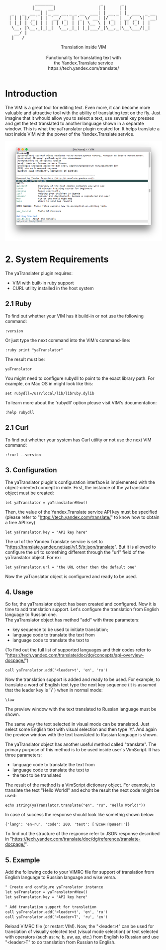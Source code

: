 <pre align="center">
          _______                  _       _             
         |__   __|                | |     | |            
 _   _  __ _| |_ __ __ _ _ __  ___| | __ _| |_ ___  _ __ 
| | | |/ _` | | '__/ _` | '_ \/ __| |/ _` | __/ _ \| '__|
| |_| | (_| | | | | (_| | | | \__ \ | (_| | || (_) | |   
 \__, |\__,_|_|_|  \__,_|_| |_|___/_|\__,_|\__\___/|_|   
  __/ |                                                  
 |___/                                                   
</pre>

<p align="center">
Translation inside VIM<br>
<br>
Functionality for translating text with<br> 
the Yandex.Translate service<br>
https://tech.yandex.com/translate/<br>
<br>
</p>

# Introduction

The VIM is a great tool for editing text. Even more, it can become more
valuable and attractive tool with the ability of translating text on the fly.
Just imagine that it whould allow you to select a text, use several key presses
and get the text translated to another language shown in a separate window.
This is what the yaTranslator plugin created for. It helps translate a text
inside VIM with the power of the Yandex.Translate service.

![Demo Screenshot](screenshot.png)

# 2. System Requirements                       

The yaTranslater plugin requires:

 * VIM with built-in ruby support
 * CURL utility installed in the host system

## 2.1 Ruby                                         

To find out whether your VIM has it build-in or not use the following command: 

	:version 

Or just type the next command into the VIM's command-line: 

	:ruby print "yaTranslator"

The result must be: 

	yaTranslator

You might need to configure rubydll to point to the exact library path.
For example, on Mac OS in might look like this: 

 	set rubydll=/usr/local/lib/libruby.dylib

To learn more about the 'rubydll' option please visit VIM's documentation: 

	:help rubydll


## 2.1 Curl                                          

To find out whether your system has Curl utility or not use the next 
VIM command: 

	:!curl --version

## 3. Configuration                              

The yaTranslator plugin's configuration interface is implemented with the 
object-oriented concept in mide. First, the instance of the yaTranslator
object must be created:

	let yaTranslator = yaTranslator#New()

Then, the value of the Yandex.Translate service API key must be specified
(please refer to "https://tech.yandex.com/translate/" to know how to obtain
a free API key)

	let yaTranslator.key = "API key here"

The url of the Yandex.Translate service is set to
"https://translate.yandex.net/api/v1.5/tr.json/translate". But it is allowed
to configure the url to something different through the "url" field of the
yaTranslator object. For ex:

	let yaTranslator.url = "the URL other then the default one"

Now the yaTranslator object is configured and ready to be used.

## 4. Usage                                            

So far, the yaTranslator object has been created and configured. 
Now it is time to add translation support. Let's configure the translation from 
English language to Russian one.  
The yaTranslator object has method "add" with three parameters: 

 * key sequence to be used to initiate translation; 
 * language code to translate the text from
 * language code to translate the text to

(To find out the full list of supported languages and their codes refer to
"https://tech.yandex.com/translate/doc/dg/concepts/api-overview-docpage/")

	call yaTranslator.add('<leader>t', 'en', 'ru')

Now the translation support is added and ready to be used.  For example, to
translate a word of English text type the next key sequence (it is assumed
that the leader key is '\\' ) when in normal mode:

	\taw

The preview window with the text translated to Russian language must be shown.

The same way the text selected in visual mode can be translated. Just select
some English text with visual selection and then type '\t'. And again the
preview window with the text translated to Russian language is shown.

The yaTranslator object has another useful method called "translate".  The
primary purpose of this method is to be used inside user's VimScript.  It has
three parameters:

 * language code to translate the text from
 * language code to translate the text to
 * the text to be translated

The result of the method is a VimScript dictionary object. For example, to
translate the text "Hello World!" and echo the result the next code might be
used:

	echo string(yaTranslator.translate("en", "ru", "Hello World!")) 

In case of success the response should look like somethig shown below:

	{'lang': 'en-ru', 'code': 200, 'text': ['Всем Привет!']} 

To find out the structure of the response refer to JSON response described in
"https://tech.yandex.com/translate/doc/dg/reference/translate-docpage/".

## 5. Example                                          

Add the following code to your VIMRC file for support of translation from
English language to Russian language and wise versa.

	" Create and configure yaTranslator instance
	let yaTranslator = yaTranslator#New()
	let yaTranslator.key = "API key here"

	" Add translation support for translation 
	call yaTranslator.add('<leader>t', 'en', 'ru')
	call yaTranslator.add('<leader>T', 'ru', 'en')

Reload VIMRC file (or restart VIM). Now, the "\<leader\>t" can be used for
translation of visually selected text (visual mode selection) or text selected
with operators (such as: w, b, aw, ap, etc.) from English to Russian and use
"\<leader\>T" to do translation from Russian to English.
